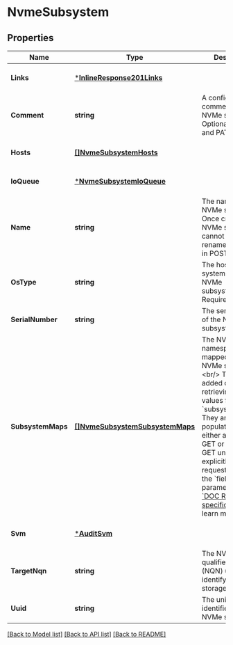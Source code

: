 # NvmeSubsystem

## Properties
Name | Type | Description | Notes
------------ | ------------- | ------------- | -------------
**Links** | [***InlineResponse201Links**](inline_response_201__links.md) |  | [optional] [default to null]
**Comment** | **string** | A configurable comment for the NVMe subsystem. Optional in POST and PATCH.  | [optional] [default to null]
**Hosts** | [**[]NvmeSubsystemHosts**](nvme_subsystem_hosts.md) |  | [optional] [default to null]
**IoQueue** | [***NvmeSubsystemIoQueue**](nvme_subsystem_io_queue.md) |  | [optional] [default to null]
**Name** | **string** | The name of the NVMe subsystem. Once created, an NVMe subsystem cannot be renamed. Required in POST.  | [optional] [default to null]
**OsType** | **string** | The host operating system of the NVMe subsystem&#39;s hosts. Required in POST.  | [optional] [default to null]
**SerialNumber** | **string** | The serial number of the NVMe subsystem.  | [optional] [default to null]
**SubsystemMaps** | [**[]NvmeSubsystemSubsystemMaps**](nvme_subsystem_subsystem_maps.md) | The NVMe namespaces mapped to the NVMe subsystem.&lt;br/&gt; There is an added cost to retrieving property values for &#x60;subsystem_maps&#x60;. They are not populated for either a collection GET or an instance GET unless explicitly requested using the &#x60;fields&#x60; query parameter. See [&#x60;DOC Requesting specific fields&#x60;](#docs-docs-Requesting-specific-fields) to learn more.  | [optional] [default to null]
**Svm** | [***AuditSvm**](audit_svm.md) |  | [optional] [default to null]
**TargetNqn** | **string** | The NVMe qualified name (NQN) used to identify the NVMe storage target.  | [optional] [default to null]
**Uuid** | **string** | The unique identifier of the NVMe subsystem.  | [optional] [default to null]

[[Back to Model list]](../README.md#documentation-for-models) [[Back to API list]](../README.md#documentation-for-api-endpoints) [[Back to README]](../README.md)


